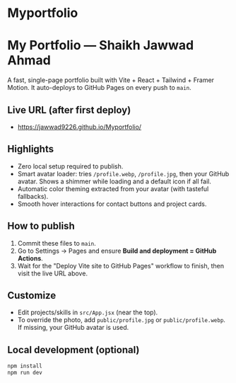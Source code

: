 # Myportfolio
# My Portfolio — Shaikh Jawwad Ahmad

A fast, single-page portfolio built with Vite + React + Tailwind + Framer Motion. It auto-deploys to GitHub Pages on every push to `main`.

## Live URL (after first deploy)
- https://jawwad9226.github.io/Myportfolio/

## Highlights
- Zero local setup required to publish.
- Smart avatar loader: tries `/profile.webp`, `/profile.jpg`, then your GitHub avatar. Shows a shimmer while loading and a default icon if all fail.
- Automatic color theming extracted from your avatar (with tasteful fallbacks).
- Smooth hover interactions for contact buttons and project cards.

## How to publish
1. Commit these files to `main`.
2. Go to Settings → Pages and ensure **Build and deployment = GitHub Actions**.
3. Wait for the "Deploy Vite site to GitHub Pages" workflow to finish, then visit the live URL above.

## Customize
- Edit projects/skills in `src/App.jsx` (near the top).
- To override the photo, add `public/profile.jpg` or `public/profile.webp`. If missing, your GitHub avatar is used.

## Local development (optional)
```bash
npm install
npm run dev
```
